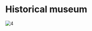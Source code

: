 # Historical museum

![4](https://github.com/mohammadarchitect20/historical-museum/assets/142441741/03882d77-9f31-417a-b18f-da2c2b468ab8)
